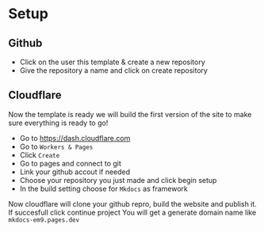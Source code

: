 <a herf="https://kuma.ecns.co.uk/api/badge/5/uptime"> </a>
# Setup

## Github
- Click on the user this template & create a new repository
- Give the repository a name and click on create repository

## Cloudflare
Now the template is ready we will build the first version of the site to make sure everything is ready to go!
- Go to https://dash.cloudflare.com
- Go to `Workers & Pages`
- Click `Create`
- Go to pages and connect to git
- Link your github accout if needed
- Choose your repository you just made and click begin setup
- In the build setting choose for `Mkdocs` as framework

Now cloudflare will clone your github repro, build the website and publish it.
If succesfull click continue project
You will get a generate domain name like `mkdocs-em9.pages.dev`
